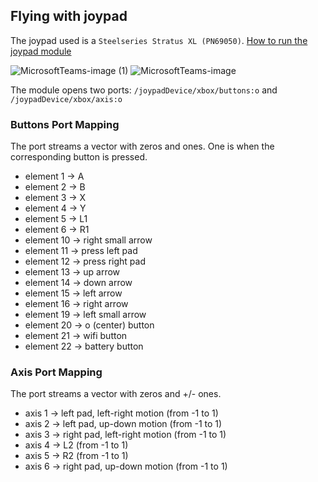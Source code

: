 ## Flying with joypad

The joypad used is a `Steelseries Stratus XL (PN69050)`. [How to run the joypad module](https://github.com/robotology/walking-controllers#how-to-run-the-joypad-module)

![MicrosoftTeams-image (1)](https://github.com/ami-iit/ironcub_mk1_software/assets/12396934/6f12ff30-2612-4271-a698-c3453ec38e25)
![MicrosoftTeams-image](https://github.com/ami-iit/ironcub_mk1_software/assets/12396934/f27d2835-926f-4366-9e03-49356c68d176)

The module opens two ports: `/joypadDevice/xbox/buttons:o` and `/joypadDevice/xbox/axis:o`

### Buttons Port Mapping

The port streams a vector with zeros and ones. One is when the corresponding button is pressed.

- element 1 -> A
- element 2 -> B
- element 3 -> X
- element 4 -> Y
- element 5 -> L1
- element 6 -> R1
- element 10 -> right small arrow
- element 11 -> press left pad
- element 12 -> press right pad
- element 13 -> up arrow
- element 14 -> down arrow
- element 15 -> left arrow
- element 16 -> right arrow
- element 19 -> left small arrow
- element 20 -> o (center) button
- element 21 -> wifi button
- element 22 -> battery button

### Axis Port Mapping

The port streams a vector with zeros and +/- ones.

- axis 1 -> left pad, left-right motion (from -1 to 1)
- axis 2 -> left pad, up-down motion (from -1 to 1)
- axis 3 -> right pad, left-right motion (from -1 to 1)
- axis 4 -> L2 (from -1 to 1)
- axis 5 -> R2 (from -1 to 1)
- axis 6 -> right pad, up-down motion (from -1 to 1) 
